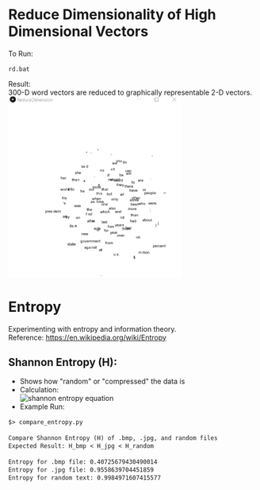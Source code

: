 # Reduce Dimensionality of High Dimensional Vectors
To Run:
```
rd.bat
```
Result: <br>
300-D word vectors are reduced to graphically representable 2-D vectors.
<img src="words.gif" width="350px"/>


# Entropy
Experimenting with entropy and information theory.  
Reference: https://en.wikipedia.org/wiki/Entropy

## Shannon Entropy (H):
- Shows how "random" or "compressed" the data is  
- Calculation:  
![shannon entropy equation](https://wikimedia.org/api/rest_v1/media/math/render/svg/7de5d59a442f5305853d4392826b1f51dc43f6d0)  
- Example Run:
```
$> compare_entropy.py

Compare Shannon Entropy (H) of .bmp, .jpg, and random files
Expected Result: H_bmp < H_jpg < H_random

Entropy for .bmp file: 0.40725679430490014
Entropy for .jpg file: 0.9558639704451859
Entropy for random text: 0.9984971607415577

```
